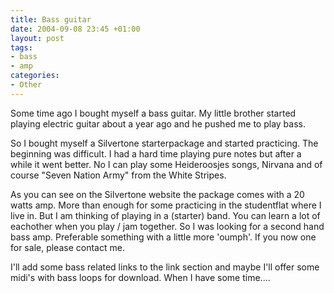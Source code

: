 ```yaml
---
title: Bass guitar
date: 2004-09-08 23:45 +01:00
layout: post
tags:
- bass
- amp
categories:
- Other
---
```

Some time ago I bought myself a bass guitar. My little brother started playing electric guitar about a year ago and he pushed me to play bass.

So I bought myself a Silvertone starterpackage and started practicing. The beginning was difficult. I had a hard time playing pure notes but after a while it went better. No I can play some Heideroosjes songs, Nirvana and of course "Seven Nation Army" from the White Stripes.

As you can see on the Silvertone website the package comes with a 20 watts amp. More than enough for some practicing in the studentflat where I live in. But I am thinking of playing in a (starter) band. You can learn a lot of eachother when you play / jam together. So I was looking for a second hand bass amp. Preferable something with a little more 'oumph'. If you now one for sale, please contact me.

I'll add some bass related links to the link section and maybe I'll offer some midi's with bass loops for download. When I have some time....